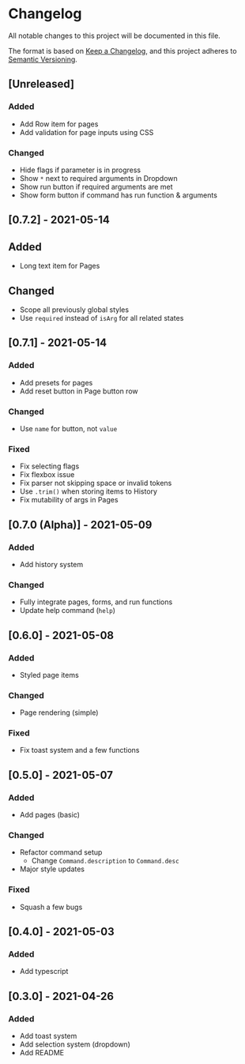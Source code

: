 # Changelog
All notable changes to this project will be documented in this file.

The format is based on [Keep a Changelog](https://keepachangelog.com/en/1.0.0/),
and this project adheres to [Semantic Versioning](https://semver.org/spec/v2.0.0.html).

## [Unreleased]
### Added
- Add Row item for pages
- Add validation for page inputs using CSS

### Changed
- Hide flags if parameter is in progress
- Show `*` next to required arguments in Dropdown
- Show run button if required arguments are met
- Show form button if command has run function & arguments

## [0.7.2] - 2021-05-14
## Added
- Long text item for Pages

## Changed
- Scope all previously global styles
- Use `required` instead of `isArg` for all related states

## [0.7.1] - 2021-05-14
### Added
- Add presets for pages
- Add reset button in Page button row

### Changed
- Use `name` for button, not `value`

### Fixed
- Fix selecting flags
- Fix flexbox issue
- Fix parser not skipping space or invalid tokens
- Use `.trim()` when storing items to History
- Fix mutability of args in Pages

## [0.7.0 (Alpha)] - 2021-05-09
### Added
- Add history system

### Changed
- Fully integrate pages, forms, and run functions
- Update help command (`help`)

## [0.6.0] - 2021-05-08
### Added
- Styled page items

### Changed
- Page rendering (simple)

### Fixed
- Fix toast system and a few functions

## [0.5.0] - 2021-05-07
### Added
- Add pages (basic)

### Changed
- Refactor command setup
  - Change `Command.description` to `Command.desc`
- Major style updates

### Fixed
- Squash a few bugs

## [0.4.0] - 2021-05-03
### Added
- Add typescript

## [0.3.0] - 2021-04-26
### Added
- Add toast system
- Add selection system (dropdown)
- Add README